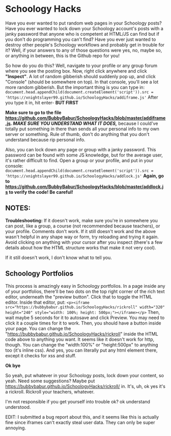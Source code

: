 # Schoology Hacks

Have you ever wanted to put random web pages in your Schoology posts? Have you ever wanted to lock down your Schoology account's posts with a janky password that anyone who is competent at HTML/JS can find but if you don't do programming you can't find? Have you ever just wanted to destroy other people's Schoology workflows and probably get in trouble for it? Well, if your answers to any of those questions were yes, no, maybe so, or anything in between, this is the Github repo for you!

So how do you do this? Well, navigate to your profile or any group forum where you see the posting box. Now, right click anywhere and click **"Inspect"**. A lot of random gibberish should suddenly pop up, and click "Console" (should be somewhere on top). In that console, you'll see a lot more random gibberish. But the important thing is you can type in:
`document.head.appendChild(document.createElement('script')).src = 'https://xnightslayer99.github.io/SchoologyHacks/addiframe.js'`
After you type it in, hit enter- **BUT FIRST**

**Make sure to go to the file https://github.com/BubbyBabur/SchoologyHacks/blob/master/addiframe.js. *MAKE SURE YOU UNDERSTAND WHAT IT DOES,*** because I could've totally put something in there than sends all your personal info to my own server or something. Rule of thumb, don't do anything that you don't understand because rip personal info.

Also, you can lock down any page or group with a janky password. This password can be found with some JS knowledge, but for the average user, it's rather difficult to find. Open a group or your profile, and put in your console: 
`document.head.appendChild(document.createElement('script')).src = 'https://xnightslayer99.github.io/SchoologyHacks/addlock.js'`
**Again, go to https://github.com/BubbyBabur/SchoologyHacks/blob/master/addlock.js to verify the code! Be careful!**

## NOTES:

**Troubleshooting:**
If it doesn't work, make sure you're in somewhere you can post, like a group, a course (not recommended because teachers), or your profile. Comments don't work.
If it still doesn't work and the above wasn't helpful in any shape way or form, try reloading and trying it again. Avoid clicking on anything with your cursor after you inspect (there's a few details about how the HTML structure works that make it not very cool).

If it still doesn't work, I don't know what to tell you.

## Schoology Portfolios
This process is amazingly easy in Schoology portfolios. In a page inside any of your portfolios, there'll be two dots on the top right corner of the rich text editor, underneath the "preview button". Click that to toggle the HTML editor. Inside that editor, put:
`<p><iframe src="https://bubbybabur.github.io/SchoologyHacks/rickroll" width="320" height="240" style="width: 100%; height: 500px;"></iframe></p>`
Then, wait maybe 5 seconds for it to autosave and click Preview. You may need to click it a couple times for it to work. Then, you should have a button inside your page. 
You can change the "https://bubbybabur.github.io/SchoologyHacks/rickroll" inside the HTML code above to anything you want. It seems like it doesn't work for http, though. You can change the "width:100%" or "height:500px" to anything too (it's inline css). 
And yes, you can literally put any html element there, except it checks for xss and stuff.

**Ok bye**

So yeah, put whatever in your Schoology posts, lock down your content, so yeah. Need some suggestions? Maybe put https://bubbybabur.github.io/SchoologyHacks/rickroll/ in. It's, uh, ok yes it's a rickroll. Rickroll your teachers, whatever.

I'm not responsible if you get yourself into trouble ok? ok understand understood.

EDIT: I submitted a bug report about this, and it seems like this is actually fine since iframes can't exactly steal user data. They can only be super annoying.
